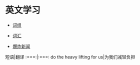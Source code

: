 # 英文学习

- [词组](./phrase.md)

- [词汇](./vocabulary.md)

- [爆炸新闻](./breakingNews.md)

短语|翻译
:===:|:===:
do the heavy lifting for us|为我们减轻负担